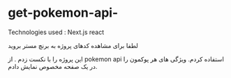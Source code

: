 # get-pokemon-api-
Technologies used : Next.js react

لطفا برای مشاهده کدهای پروژه به برنچ مستر بروید

این پروژه را با نکست زدم . از pokemon api استفاده کردم. ویژگی های  هر پوکمون را در  یک صفحه  مخصوص نمایش دادم. 



